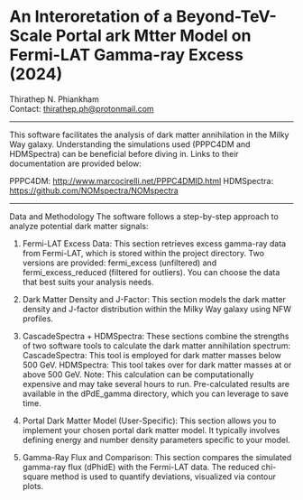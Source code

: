 # An Interoretation of a Beyond-TeV-Scale Portal ark Mtter Model on Fermi-LAT Gamma-ray Excess (2024)

Thirathep N. Phiankham \
Contact: thirathep.ph@protonmail.com

------------------------------------------------------------------------------------------------------------------------------------------------

This software facilitates the analysis of dark matter annihilation in the Milky Way galaxy.  Understanding the simulations used (PPPC4DM and HDMSpectra) can be beneficial before diving in. Links to their documentation are provided below:

PPPC4DM: http://www.marcocirelli.net/PPPC4DMID.html
HDMSpectra: https://github.com/NOMspectra/NOMspectra

------------------------------------------------------------------------------------------------------------------------------------------------

Data and Methodology
The software follows a step-by-step approach to analyze potential dark matter signals:

1. Fermi-LAT Excess Data: This section retrieves excess gamma-ray data from Fermi-LAT, which is stored within the project directory. Two versions are provided: fermi_excess (unfiltered) and fermi_excess_reduced (filtered for outliers). You can choose the data that best suits your analysis needs.

2. Dark Matter Density and J-Factor: This section models the dark matter density and J-factor distribution within the Milky Way galaxy using NFW profiles.
3. CascadeSpectra + HDMSpectra: These sections combine the strengths of two software tools to calculate the dark matter annihilation spectrum: 
	CascadeSpectra: This tool is employed for dark matter masses below 500 GeV.
	HDMSpectra: This tool takes over for dark matter masses at or above 500 GeV. Note: This calculation can be computationally expensive and may take several hours to run. Pre-calculated results are available in the dPdE_gamma directory, which you can leverage to save time.
4. Portal Dark Matter Model (User-Specific): This section allows you to implement your chosen portal dark matter model. It typically involves defining energy and number density parameters specific to your model.
5. Gamma-Ray Flux and Comparison: This section compares the simulated gamma-ray flux (dPhidE) with the Fermi-LAT data. The reduced chi-square method is used to quantify deviations, visualized via contour plots.
